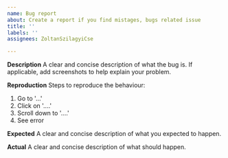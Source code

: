 ```yaml
---
name: Bug report
about: Create a report if you find mistages, bugs related issue
title: ''
labels: ''
assignees: ZoltanSzilagyiCse

---
```


**Description**
A clear and concise description of what the bug is. If applicable, add screenshots to help explain your problem.

**Reproduction**
Steps to reproduce the behaviour:
1. Go to '...'
2. Click on '....'
3. Scroll down to '....'
4. See error

**Expected**
A clear and concise description of what you expected to happen.

**Actual**
A clear and concise description of what should happen.
